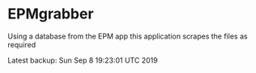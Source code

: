 # EPMgrabber
Using a database from the EPM app this application scrapes the files as required


Latest backup: Sun Sep 8 19:23:01 UTC 2019
